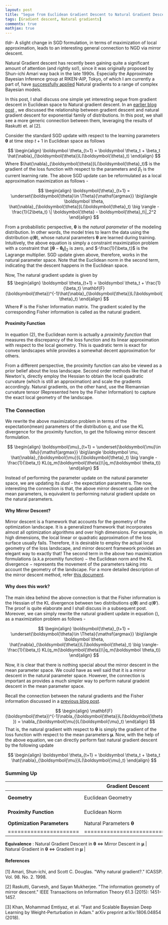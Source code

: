 ```yaml
---
layout: post
title: "Segue from Euclidean Gradient Descent to Natural Gradient Descent"
tags: [Gradient descent, Natural gradients]
comments: true
mathjax: true
---
```


*tldr-* A slight change in SGD formulation, in terms of maximization of local approximation, leads to an interesting general connection to NGD via mirror descent.


Natural Gradient descent has recently been gaining quite a significant amount of attention (and rightly so!), since it was originally proposed by Shun-ichi Amari way back in the late 1990s. Especially the Approximate Bayesian Inference group at RIKEN-AIP, Tokyo, of which I am currently a part of, have [successfully applied](https://emtiyaz.github.io/publications.html) Natural gradients to a range of complex Bayesian models.

In this post, I shall discuss one simple yet interesting segue from gradient descent in Euclidean space to Natural gradient descent. In an [earlier blog post](https://antixk.github.io/blog/nat-grad-exp-fam/) , we discussed the relationship between gradient descent and natural gradient descent for exponential family of distributions. In this post, we shall see a more generic connection between them, leveraging the results of Raskutti et. al [2].

Consider the standard SGD update with respect to the learning parameters $\boldsymbol{\theta}$ at time step $t+1$ in Euclidean space as follows

$$
\begin{align}
\boldsymbol \theta_{t+1} = \boldsymbol \theta_t + \beta_t \hat{\nabla}_{\boldsymbol{\theta}}L(\boldsymbol{\theta}_t)
\end{align}
$$
Where $\hat{\nabla}_{\boldsymbol{\theta}}L(\boldsymbol{\theta}_t)$ is the gradient of the loss function with respect to the parameters and $\beta_t$ is the current learning rate. The above SGD update can be reformulated as a local approximation maximization as follows -

$$
\begin{align}
\boldsymbol{\theta}_{t+1} = \underset{\boldsymbol{\theta}\in \Theta}{\mathsf{argmax}} \big\langle \boldsymbol \theta, \hat{\nabla}_{\boldsymbol{\theta}}L(\boldsymbol{\theta}_t) \big \rangle - \frac{1}{2\beta_t}
 \| \boldsymbol{\theta} - \boldsymbol{\theta}_t\|_2^2
 \end{align}
 $$

From a probabilistic perspective, $\boldsymbol \theta$ is the *natural parameter* of the modeling distribution. In other words, the model tries to learn the data using the distribution $q(\boldsymbol{\theta})$, whose natural parameters $\boldsymbol{\theta}$ are learned during training. Intuitively, the above equation is simply a constraint maximization problem with a constraint that $\|\boldsymbol{\theta} - \boldsymbol{\theta_t}\|_2$ is zero, and $-\frac{1}{\beta_t}$ is the Lagrange multiplier. SGD update given above, therefore, works in the natural parameter space. Note that the Euclidean norm in the second term, indicating that the descent happens in the Euclidean space.

Now, The natural gradient update is given by
$$
\begin{align}
\boldsymbol \theta_{t+1} = \boldsymbol \theta_t + \frac{1}{\beta_t} \mathbf{F}(\boldsymbol{\theta})^{-1}\hat{\nabla}_{\boldsymbol{\theta}}L(\boldsymbol{\theta}_t)
\end{align}
$$
Where $\mathbf{F}$ is the Fisher Information matrix. The gradient scaled by the corresponding Fisher information is called as the natural gradient. 

#### Proximity Function
In equation (2), the Euclidean norm is actually a *proximity function* that measures the discrepancy of the loss function and its linear approximation with respect to the local geometry. This is quadratic term is exact for convex landscapes while provides a somewhat decent approximation for others. 

From a different perspective, the proximity function can also be viewed as a prior belief about the loss landscape. Second order methods like that of Newton's, directly employ the Hessian to obtain the local quadratic curvature (which is still an approximation) and scale the gradients accordingly. Natural gradients, on the other hand, use the Riemannian curvature tensor (Represented here by the Fisher Information) to capture the exact local geometry of the landscape.

### The Connection
We rewrite the above maximization problem in terms of the expectation(mean) parameters of the distribution $q$, and use the KL divergence for the proximity function, to get the following mirror descent formulation.

$$
\begin{align}
\boldsymbol{\mu}_{t+1} = \underset{\boldsymbol{\mu}\in \Mu}{\mathsf{argmax}} \big\langle \boldsymbol \mu, \hat{\nabla}_{\boldsymbol{\mu}}L(\boldsymbol{\theta}_t) \big \rangle - \frac{1}{\beta_t}
 KL(q_m(\boldsymbol{\theta})\|q_m(\boldsymbol \theta_t))
 \end{align}
 $$

Instead of performing the parameter update on the natural parameter space, we are updating its *dual* - the expectation parameters. The now, interesting the connection is that, the above mirror descent update on the mean parameters, is equivalent to performing natural gradient update on the natural parameters. 

#### Why Mirror Descent?
Mirror descent is a framework that accounts for the geometry of the optimization landscape. It is a generalized framework that incorporates almost all optimization algorithms and over high dimensions. For example, in high dimensions, the local linear or quadratic approximation of the loss surface usually fails. Therefore, it is desirable to employ the actual local geometry of the loss landscape, and mirror descent framework provides an elegant way to exactly that! The second term in the above two maximization formulations (a.k.a proxmitiy function) $-$ the Euclidean norm and the KL divergence $-$ represents the movement of the parameters taking into account the geometry of the landscape. For a more detailed description of the mirror descent method, refer [this document](http://www.princeton.edu/~yc5/ele538_optimization/lectures/mirror_descent.pdf).


#### Why does this work?
The main idea behind the above connection is that the Fisher information is the Hessian of the KL divergence between two distributions $q(\boldsymbol{\theta})$ and $q(\boldsymbol{\theta}')$. The proof is quite elaborate and I shall discuss in a subsequent post. Moreover, we can simply rewrite the natural gradient update in equation (), as a maximization problem as follows -

$$
\begin{align}
\boldsymbol{\theta}_{t+1} = \underset{\boldsymbol{\theta}\in \Theta}{\mathsf{argmax}} \big\langle \boldsymbol \theta, \hat{\nabla}_{\boldsymbol{\theta}}L(\boldsymbol{\theta}_t) \big \rangle- \frac{1}{\beta_t}
 KL(q_m(\boldsymbol{\theta})\|q_m(\boldsymbol \theta_t))
 \end{align}
 $$

Now, it is clear that there is nothing special about the mirror descent in the mean parameter space. We could have as well said that it is a mirror descent in the natural parameter space. However, the connection is important as provides a much simpler way to perform natural gradeint descent in the mean parameter space.

Recall the connection between the natural gradients and the Fisher information discussed in a [previous blog post](https://antixk.github.io/blog/nat-grad-exp-fam/).

$$
\begin{align}
\mathbf{F}(\boldsymbol{\theta})^{-1}\nabla_{\boldsymbol{\theta}}L(\boldsymbol{\theta}) = \nabla_{\boldsymbol{\mu}}L(\boldsymbol{\mu}_t)
\end{align}
$$
That is, the natural gradient with respect to $\boldsymbol{\theta}$ is simply the gradient of the loss function with respect to the mean parameters $\boldsymbol{\mu}$.  Now, with the help of the above equation, we can directly perform fast natural gradient descent by the following update

$$
\begin{align}
\boldsymbol \theta_{t+1} = \boldsymbol \theta_t + \beta_t \hat{\nabla}_{\boldsymbol{\mu}}L(\boldsymbol{\mu}_t)
\end{align}
$$

### Summing Up

|                      | **Gradient Descent**         | **Natural Gradient Descent**                   |
|--------------------- | ------------------------- | ------------------------------------------ |
| **Geometry**             | Euclidean Geometry        | Statistical Manifold (Riemannian Geometry) |
| **Proximity Function**   | Euclidean Norm            | Bergman Divergence (Ex. KL Divergence)     |
| **Optimization Parameters**  | Natural Parameters $\boldsymbol \theta$ | Mean Parameters $\boldsymbol{\mu}$    |
|======================|===========================|========================= |


**Equivalence** : Natural Gradient Descent in $\boldsymbol{\theta}$  $\Leftrightarrow$ Mirror Descent in $\boldsymbol{\mu}$ |
Natural Gradient in $\boldsymbol{\theta}$ $\Leftrightarrow$ Gradient in $\boldsymbol{\mu}$ |
 
#### References
[1] Amari, Shun-ichi, and Scott C. Douglas. "Why natural gradient?." ICASSP. Vol. 98. No. 2. 1998.

[2] Raskutti, Garvesh, and Sayan Mukherjee. "The information geometry of mirror descent." IEEE Transactions on Information Theory 61.3 (2015): 1451-1457.

[3] Khan, Mohammad Emtiyaz, et al. "Fast and Scalable Bayesian Deep Learning by Weight-Perturbation in Adam." arXiv preprint arXiv:1806.04854 (2018).



